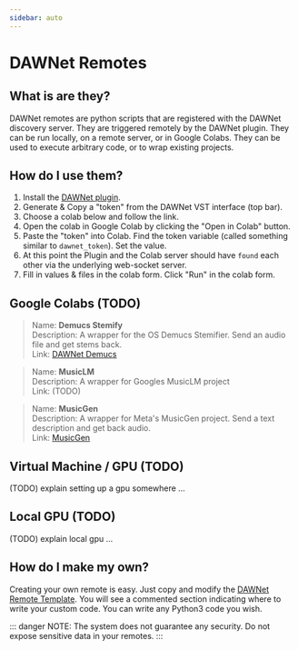```yaml
---
sidebar: auto
---
```


# DAWNet Remotes

## What is are they?
DAWNet remotes are python scripts that are registered with the DAWNet discovery server.  They are triggered remotely by the DAWNet plugin.  They can be run locally, on a remote server, or in Google Colabs.  They can be used to execute arbitrary code, or to wrap existing projects. 

## How do I use them?

1. Install the [DAWNet plugin](/getting-started/#installation).
2. Generate & Copy a "token" from the DAWNet VST interface (top bar).
3. Choose a colab below and follow the link. 
4. Open the colab in Google Colab by clicking the "Open in Colab" button.
5. Paste the "token" into Colab.  Find the token variable (called something similar to `dawnet_token`).  Set the value.
6. At this point the Plugin and the Colab server should have `found` each other via the underlying web-socket server.
7. Fill in values & files in the colab form.  Click "Run" in the colab form.
 
## Google Colabs (TODO)

>Name: **Demucs Stemify**<br/>
Description: A wrapper for the OS Demucs Stemifier.  Send an audio file and get stems back.<br/>
Link: [DAWNet Demucs](https://github.com/shiehn/dawnet-remotes/blob/main/DAWNet_Remote_Demucs.ipynb)

>Name: **MusicLM**<br/>
Description: A wrapper for Googles MusicLM project<br/>
Link: (TODO)

>Name: **MusicGen**<br/>
Description: A wrapper for Meta's MusicGen project.  Send a text description and get back audio.<br/>
Link: [MusicGen](https://github.com/shiehn/dawnet-remotes/blob/main/DAWNet_Remote_MusicGen.ipynb)

## Virtual Machine / GPU (TODO)

(TODO) explain setting up a gpu somewhere ...

## Local GPU (TODO)

(TODO) explain local gpu ...

## How do I make my own?
Creating your own remote is easy.  Just copy and modify the [DAWNet Remote Template](https://github.com/shiehn/dawnet-remotes/blob/main/DAWNet_Remote_template.ipynb).  You  will see a  commented section indicating where to write your custom code.  You can write any Python3 code you wish.  

::: danger
NOTE: The system does not guarantee any security.  Do not expose sensitive data in your remotes.
:::